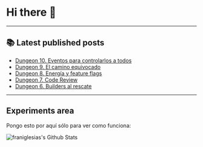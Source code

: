 # Hi there 👋

<!--
**franiglesias/franiglesias** is a ✨ _special_ ✨ repository because its `README.md` (this file) appears on your GitHub profile.

Here are some ideas to get you started:

- 🔭 I’m currently working on ...
- 🌱 I’m currently learning ...
- 👯 I’m looking to collaborate on ...
- 🤔 I’m looking for help with ...
- 💬 Ask me about ...
- 📫 How to reach me: ...
- 😄 Pronouns: ...
- ⚡ Fun fact: ...
-->


---

## 📚 Latest published posts
<!-- TB-FEED:START -->
- [Dungeon 10. Eventos para controlarlos a todos](https://franiglesias.github.io/dungeon-10/)
- [Dungeon 9. El camino equivocado](https://franiglesias.github.io/dungeon-9/)
- [Dungeon 8. Energía y feature flags](https://franiglesias.github.io/dungeon-8/)
- [Dungeon 7. Code Review](https://franiglesias.github.io/dungeon-7/)
- [Dungeon 6. Builders al rescate](https://franiglesias.github.io/dungeon-6/)
<!-- TB-FEED:END -->


---

## Experiments area

Pongo esto por aquí sólo para ver como funciona:

<img alt="franiglesias's Github Stats" src="https://github-readme-stats.vercel.app/api?username=franiglesias&show_icons=true&hide_border=true" />
